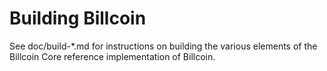 Building Billcoin
================

See doc/build-*.md for instructions on building the various
elements of the Billcoin Core reference implementation of Billcoin.
